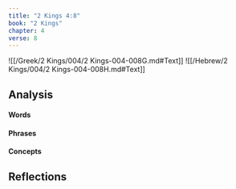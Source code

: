 ```yaml
---
title: "2 Kings 4:8"
book: "2 Kings"
chapter: 4
verse: 8
---
```

![[/Greek/2 Kings/004/2 Kings-004-008G.md#Text]]
![[/Hebrew/2 Kings/004/2 Kings-004-008H.md#Text]]

## Analysis

#### Words

#### Phrases

#### Concepts

## Reflections
